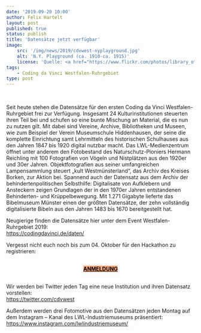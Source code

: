 ```yaml
---
date: '2019-09-20 10:00'
author: Felix Hartelt
layout: post
published: true
status: publish
title: 'Datensätze jetzt verfügbar'
image:
    src: '/img/news/2019/cdvwest-nyplayground.jpg'
    alt: 'N.Y. Playground (ca. 1910-ca. 1915)'
    license: 'Quelle: <a href="https://www.flickr.com/photos/library_of_congress/4036738857/" target="_blank">flickr</a> | Library of Congress, Prints and Photographs Division'
tags:
    - Coding da Vinci Westfalen-Ruhrgebiet
type: post
---
```

<br/>
<p>Seit heute stehen die Datensätze für den ersten Coding da Vinci Westfalen-Ruhrgebiet frei zur Verfügung.  Insgesamt 24 Kulturinstitutionen steuerten ihren Teil bei und schufen so eine bunte Mischung an Material, die es nun zu nutzen gilt. Mit dabei sind Vereine, Archive, Bibliotheken und Museen, wie zum Beispiel der Verein Museumschule Hiddenhausen, der seine die komplette Einrichtung samt Lehrmitteln des historischen Schulhauses aus den Jahren 1847 bis 1920 digital nutzbar macht. Das LWL-Medienzentrum öffnet unter anderem den Fotobestand des Naturschutz-Pioniers Hermann Reichling mit 100 Fotografien von Vögeln und Nistplätzen aus den 1920er und 30er Jahren. Objektfotografien aus seiner umfangreichen Lampensammlung steuert „kult Westmünsterland“, das Archiv des Kreises Borken, zur Aktion bei. Spannend auch der Datensatz aus dem Archiv der behindertenpolitischen Selbsthilfe: Digitalisate von Aufklebern und Ansteckern zeigen Grundlagen der in den 1970er Jahren entstandenen Behinderten- und Krüppelbewegung. Mit 1.271 Gigabyte lieferte das Bibelmuseum Münster einen der größten Datensätze, der zehn vollständig digitalisierte Bibeln aus den Jahren 1483 bis 1670 bereitgestellt hat.</p>
<p>Neugierige finden die Datensätze hier unter dem Event Westfalen-Ruhrgebiet 2019:<br/>
<a href="https://codingdavinci.de/daten/" target="_blank">https://codingdavinci.de/daten/</a></p>
<p>Vergesst nicht euch noch bis zum 04. Oktober für den Hackathon zu registrieren:</p>
<div class="row" style="margin-top:30px; margin-bottom:30px;">
	<div style="text-align:center; margin-bottom:15px;">
		<a class="btn btn-primary btn-lg btn-events" style="background-color: #fda87e; color: #000000; font-weight: bold;" href="https://www.eventbrite.de/e/kultur-hackathon-coding-da-vinci-westfalen-ruhrgebiet-kick-off-registrierung-70615513903" target="_blank" role="button">ANMELDUNG</a>
	</div>
</div>
<p>Wir werden bei Twitter jeden Tag eine neue Institution und ihren Datensatz vorstellen:<br/>
<a href="https://twitter.com/cdvwest" target="_blank">https://twitter.com/cdvwest</a></p>
<p>Außerdem werden drei Fotomotive aus den Datensätzen jeden Montag auf dem Instagram – Kanal des LWL-Industriemuseums präsentiert:<br/>
<a href="https://www.instagram.com/lwlindustriemuseum/" target="_blank">https://www.instagram.com/lwlindustriemuseum/</a></p>